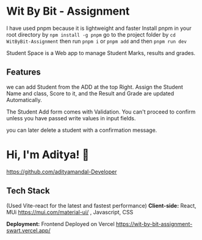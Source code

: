
# Wit By Bit - Assignment
I have used pnpm because it is lightweight and faster
Install pnpm in your root directory by `npm install -g pnpm`
go to the project folder by `cd WitByBit-Assignment` then run `pnpm i` or `pnpm add` and then `pnpm run dev`

Student Space is a Web app to manage Student Marks, results and grades.


## Features

we can add Student from the ADD at the top Right.
Assign the Student Name and class, Score to it, and the Result and Grade are updated Automatically. 

The Student Add form comes with Validation. You can't proceed to confirm unless you have passed write values in input fields.

you can later delete a student with a confirmation message.

# Hi, I'm Aditya! 👋

https://github.com/adityamandal-Developer
## Tech Stack
(Used Vite-react for the latest and fastest performance)
**Client-side:** React, MUi https://mui.com/material-ui/ , Javascript, CSS


**Deployment:** Frontend Deployed on Vercel 
https://wit-by-bit-assignment-swart.vercel.app/


